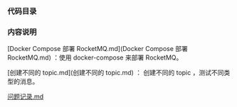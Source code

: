 ### 代码目录







### 内容说明

 [Docker Compose 部署 RocketMQ.md](Docker Compose 部署 RocketMQ.md) ：使用 docker-compose 来部署 RocketMQ。

 [创建不同的 topic.md](创建不同的 topic.md) ： 创建不同的 topic ，测试不同类型的消息。

 [问题记录.md](问题记录.md) 